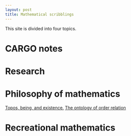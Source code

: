 ```yaml
---
layout: post
title: Mathematical scribblings
---
```



This site is divided into four topics.




# CARGO notes #





# Research #





# Philosophy of mathematics #


[Topos, being, and existence.][TBE]
[The ontology of order relation ][Order-onto-logically]



# Recreational mathematics 



[TBE]: 2017-05-17-Topos-being-and-existence.html
[Order-onto-logically]: 2017-05-17-The-ontology-of-order-relation.html
